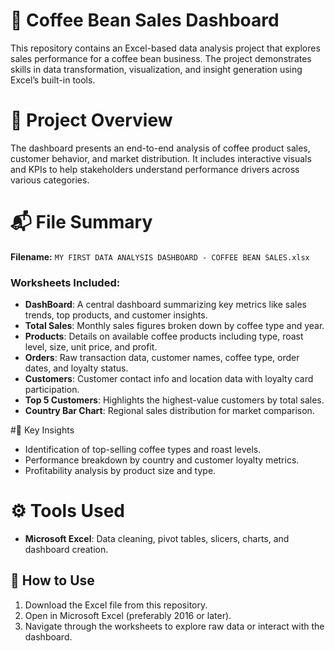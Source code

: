 # 🫘 Coffee Bean Sales Dashboard

This repository contains an Excel-based data analysis project that explores sales performance for a coffee bean business. The project demonstrates skills in data transformation, visualization, and insight generation using Excel’s built-in tools.

# 📃 Project Overview

The dashboard presents an end-to-end analysis of coffee product sales, customer behavior, and market distribution. It includes interactive visuals and KPIs to help stakeholders understand performance drivers across various categories.

# 📬 File Summary

**Filename:** `MY FIRST DATA ANALYSIS DASHBOARD - COFFEE BEAN SALES.xlsx`

### Worksheets Included:
- **DashBoard**: A central dashboard summarizing key metrics like sales trends, top products, and customer insights.
- **Total Sales**: Monthly sales figures broken down by coffee type and year.
- **Products**: Details on available coffee products including type, roast level, size, unit price, and profit.
- **Orders**: Raw transaction data, customer names, coffee type, order dates, and loyalty status.
- **Customers**: Customer contact info and location data with loyalty card participation.
- **Top 5 Customers**: Highlights the highest-value customers by total sales.
- **Country Bar Chart**: Regional sales distribution for market comparison.

#🔑 Key Insights
- Identification of top-selling coffee types and roast levels.
- Performance breakdown by country and customer loyalty metrics.
- Profitability analysis by product size and type.

# ⚙️ Tools Used
- **Microsoft Excel**: Data cleaning, pivot tables, slicers, charts, and dashboard creation.

## 📎 How to Use
1. Download the Excel file from this repository.
2. Open in Microsoft Excel (preferably 2016 or later).
3. Navigate through the worksheets to explore raw data or interact with the dashboard.


